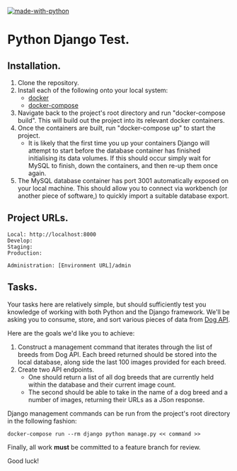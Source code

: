 [![made-with-python](https://img.shields.io/badge/Made%20with-Python-1f425f.svg)](https://www.python.org/)

# Python Django Test.

## Installation.

1. Clone the repository.
2. Install each of the following onto your local system:
   - [docker](https://docs.docker.com/install/)
   - [docker-compose](https://docs.docker.com/compose/install/)
3. Navigate back to the project's root directory and run "docker-compose build". This will build out the project into its relevant docker containers.
4. Once the containers are built, run "docker-compose up" to start the project.
   - It is likely that the first time you up your containers Django will attempt to start before the database container has finished initialising its data volumes. If this should occur simply wait for MySQL to finish, down the containers, and then re-up them once again.
5. The MySQL database container has port 3001 automatically exposed on your local machine. This should allow you to connect via workbench (or another piece of software,) to quickly import a suitable database export.

## Project URLs.

    Local: http://localhost:8000
    Develop:
    Staging:
    Production:

    Administration: [Environment URL]/admin

## Tasks.

Your tasks here are relatively simple, but should sufficiently test you knowledge of working with both Python and the Django framework. We'll be asking you to consume, store, and sort various pieces of data from [Dog API](https://dog.ceo/dog-api/documentation/).

Here are the goals we'd like you to achieve:

1. Construct a management command that iterates through the list of breeds from Dog API. Each breed returned should be stored into the local database, along side the last 100 images provided for each breed.
2. Create two API endpoints.
   - One should return a list of all dog breeds that are currently held within the database and their current image count.
   - The second should be able to take in the name of a dog breed and a number of images, returning their URLs as a JSon response.

Django management commands can be run from the project's root directory in the following fashion:

    docker-compose run --rm django python manage.py << command >>

Finally, all work **must** be committed to a feature branch for review.

Good luck!
